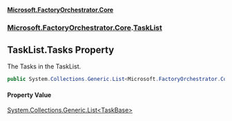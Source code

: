 #### [Microsoft.FactoryOrchestrator.Core](./Microsoft-FactoryOrchestrator-Core.md 'Microsoft.FactoryOrchestrator.Core')
### [Microsoft.FactoryOrchestrator.Core](./Microsoft-FactoryOrchestrator-Core.md 'Microsoft.FactoryOrchestrator.Core').[TaskList](./Microsoft-FactoryOrchestrator-Core-TaskList.md 'Microsoft.FactoryOrchestrator.Core.TaskList')
## TaskList.Tasks Property
The Tasks in the TaskList.  
```csharp
public System.Collections.Generic.List<Microsoft.FactoryOrchestrator.Core.TaskBase> Tasks { get; set; }
```
#### Property Value
[System.Collections.Generic.List&lt;](https://docs.microsoft.com/en-us/dotnet/api/System.Collections.Generic.List-1 'System.Collections.Generic.List')[TaskBase](./Microsoft-FactoryOrchestrator-Core-TaskBase.md 'Microsoft.FactoryOrchestrator.Core.TaskBase')[&gt;](https://docs.microsoft.com/en-us/dotnet/api/System.Collections.Generic.List-1 'System.Collections.Generic.List')  
